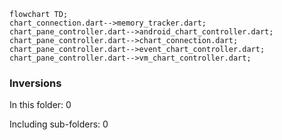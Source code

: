 <!---
Generated by https://github.com/polina-c/layerlens
Dependencies that create loops (inversions) are marked with `!`.
-->

```mermaid
flowchart TD;
chart_connection.dart-->memory_tracker.dart;
chart_pane_controller.dart-->android_chart_controller.dart;
chart_pane_controller.dart-->chart_connection.dart;
chart_pane_controller.dart-->event_chart_controller.dart;
chart_pane_controller.dart-->vm_chart_controller.dart;
```

### Inversions
In this folder: 0

Including sub-folders: 0

